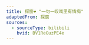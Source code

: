 ```yaml
---
title: 探窗❤️ "一句一叹戏里有情痴"
adaptedFrom: 探窗
sources:
  - sourceType: bilibili
    bvid: BV1ReGuzPE4e
---
```

